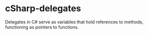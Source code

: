 # cSharp-delegates
Delegates in C# serve as variables that hold references to methods, functioning as pointers to functions.
